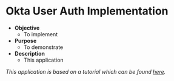 # Okta User Auth Implementation
* **Objective**
    * To implement
* **Purpose**
    * To demonstrate
* **Description**
    * This application

_This application is based on a tutorial which can be found [here](https://developer.okta.com/blog/2018/10/05/build-a-spring-boot-app-with-user-authentication)._
